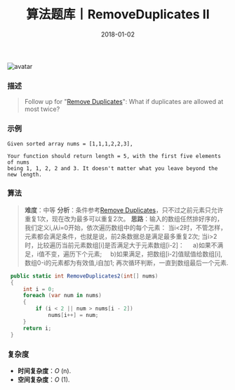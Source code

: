 ﻿---
title: 算法题库丨RemoveDuplicates II
tags:
  - 算法
  - 编程技巧
  - 数据结构  
categories: 计算机基础
date: 2018-01-02
---
![avatar](/uploads/images/43aa6878-123e-40ae-84c5-ca0e19bee1ae.jpg)
### 描述
>Follow up for "[Remove Duplicates](http://myblog.lancel0t.cn/articles/4b71b442-724c-4b5a-b3ee-d391b710a244/)":
What if duplicates are allowed at most twice?

<!-- more -->
### 示例
 ```
Given sorted array nums = [1,1,1,2,2,3],

Your function should return length = 5, with the first five elements of nums 
being 1, 1, 2, 2 and 3. It doesn't matter what you leave beyond the new length.
 ```
### 算法
>**难度**：中等
**分析**：条件参考[Remove Duplicates](http://myblog.lancel0t.cn/articles/4b71b442-724c-4b5a-b3ee-d391b710a244/)，只不过之前元素只允许重复1次，现在改为最多可以重复2次。
**思路**：输入的数组任然排好序的，我们定义i,从i=0开始，依次遍历数组中的每个元素：
当i<2时，不管怎样，元素都会满足条件，也就是说，前2条数据总是满足最多重复2次;
当i>2时，比较遍历当前元素数组[i]是否满足大于元素数组[i-2]：
&nbsp;&nbsp;&nbsp;&nbsp;a)如果不满足，i值不变，遍历下个元素;
&nbsp;&nbsp;&nbsp;&nbsp;b)如果满足，把数组[i-2]值赋值给数组[i],数组0-i的元素都为有效值,i自加1;
再次循环判断，一直到数组最后一个元素.

```csharp
 public static int RemoveDuplicates2(int[] nums)
 {
     int i = 0;
     foreach (var num in nums)
     {
         if (i < 2 || num > nums[i - 2])
             nums[i++] = num;
     }
     return i;
 }                                             
 ```
### 复杂度
- **时间复杂度**：*O* (n). 
- **空间复杂度**：*O* (1).



